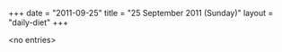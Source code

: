 +++
date = "2011-09-25"
title = "25 September 2011 (Sunday)"
layout = "daily-diet"
+++

\<no entries\>